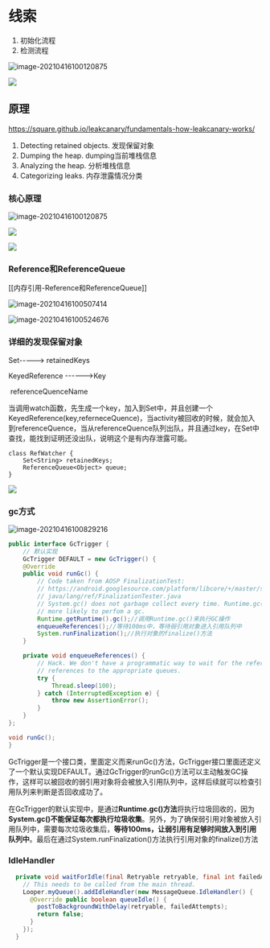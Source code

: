 
# 线索
1. 初始化流程
2. 检测流程

![image-20210416100120875](https://cdn.jsdelivr.net/gh/wp3355168/Typora-Picgo-Gitee/img/20210416100120.png)


![](https://cdn.jsdelivr.net/gh/wp3355168/Typora-Picgo-Gitee/img/202303181651029.png)

## 原理

https://square.github.io/leakcanary/fundamentals-how-leakcanary-works/

1. Detecting retained objects. 发现保留对象
2. Dumping the heap.    dumping当前堆栈信息
3. Analyzing the heap.     分析堆栈信息
4. Categorizing leaks.      内存泄露情况分类


### 核心原理

![image-20210416100120875](https://cdn.jsdelivr.net/gh/wp3355168/Typora-Picgo-Gitee/img/20210416100120.png)


![](https://cdn.jsdelivr.net/gh/wp3355168/Typora-Picgo-Gitee/img/202303181651029.png)


![](https://cdn.jsdelivr.net/gh/wp3355168/Typora-Picgo-Gitee/img/202303181656480.png)


### Reference和ReferenceQueue
[[内存引用-Reference和ReferenceQueue]]

![image-20210416100507414](https://cdn.jsdelivr.net/gh/wp3355168/Typora-Picgo-Gitee/img/20210416100507.png)



![image-20210416100524676](https://cdn.jsdelivr.net/gh/wp3355168/Typora-Picgo-Gitee/img/20210416100524.png)


### 详细的发现保留对象

Set-----> retainedKeys

KeyedReference ------>Key

​										referenceQuenceName

当调用watch函数，先生成一个key，加入到Set中，并且创建一个KeyedReference(key,referneceQuence)，当activity被回收的时候，就会加入到referenceQuence，当从referenceQuence队列出队，并且通过key，在Set中查找，能找到证明还没出队，说明这个是有内存泄露可能。

```plantuml
class RefWatcher {
	Set<String> retainedKeys;
	ReferenceQueue<Object> queue;
}
```


![](https://cdn.jsdelivr.net/gh/wp3355168/Typora-Picgo-Gitee/img/20210416100548.png)


### gc方式

![image-20210416100829216](https://cdn.jsdelivr.net/gh/wp3355168/Typora-Picgo-Gitee/img/20210416100829.png)

```java
public interface GcTrigger {
    // 默认实现
    GcTrigger DEFAULT = new GcTrigger() {
    @Override 
    public void runGc() {
        // Code taken from AOSP FinalizationTest:
        // https://android.googlesource.com/platform/libcore/+/master/support/src/test/java/libcore/
        // java/lang/ref/FinalizationTester.java
        // System.gc() does not garbage collect every time. Runtime.gc() is
        // more likely to perfom a gc.
        Runtime.getRuntime().gc();//调用Runtime.gc()来执行GC操作
        enqueueReferences();//等待100ms中，等待弱引用对象进入引用队列中
        System.runFinalization();//执行对象的finalize()方法
    }

    private void enqueueReferences() {
        // Hack. We don't have a programmatic way to wait for the reference queue daemon to move
        // references to the appropriate queues.
        try {
            Thread.sleep(100);
        } catch (InterruptedException e) {
            throw new AssertionError();
        }
    }
};

void runGc();
}
```

GcTrigger是一个接口类，里面定义而来runGc()方法，GcTrigger接口里面还定义了一个默认实现DEFAULT。通过GcTrigger的runGc()方法可以主动触发GC操作，这样可以被回收的弱引用对象将会被放入引用队列中，这样后续就可以检查引用队列来判断是否回收成功了。

在GcTrigger的默认实现中，是通过**Runtime.gc()方法**将执行垃圾回收的，因为**System.gc()不能保证每次都执行垃圾收集**。另外，为了确保弱引用对象被放入引用队列中，需要每次垃圾收集后，**等待100ms，让弱引用有足够时间放入到引用队列中**。最后在通过System.runFinalization()方法执行引用对象的finalize()方法

### IdleHandler
```java
  private void waitForIdle(final Retryable retryable, final int failedAttempts) {
    // This needs to be called from the main thread.
    Looper.myQueue().addIdleHandler(new MessageQueue.IdleHandler() {
      @Override public boolean queueIdle() {
        postToBackgroundWithDelay(retryable, failedAttempts);
        return false;
      }
    });
  }
```

